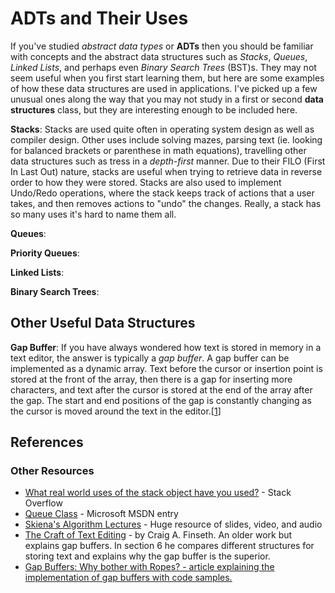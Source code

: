 # ADTs and Their Uses

If you've studied _abstract data types_ or __ADTs__ then you should be familiar with concepts and the abstract data structures such as _Stacks_, _Queues_, _Linked Lists_, and perhaps even _Binary Search Trees_ (BST)s. They may not seem useful when you first start learning them, but here are some examples of how these data structures are used in applications. I've picked up a few unusual ones along the way that you may not study in a first or second __data structures__ class, but they are interesting enough to be included here.

__Stacks__: Stacks are used quite often in operating system design as well as compiler design. Other uses include solving mazes, parsing text (ie. looking for balanced brackets or parenthese in math equations), travelling other data structures such as tress in a _depth-first_ manner. Due to their FILO (First In Last Out) nature, stacks are useful when trying to retrieve data in reverse order to how they were stored. Stacks are also used to implement Undo/Redo operations, where the stack keeps track of actions that a user takes, and then removes actions to "undo" the changes. Really, a stack has so many uses it's hard to name them all.

__Queues__:

__Priority Queues__:

__Linked Lists__:

__Binary Search Trees__:

## Other Useful Data Structures

__Gap Buffer__: If you have always wondered how text is stored in memory in a text editor, the answer is typically a _gap buffer_. A gap buffer can be implemented as a dynamic array. Text before the cursor or insertion point is stored at the front of the array, then there is a gap for inserting more characters, and text after the cursor is stored at the end of the array after the gap. The start and end positions of the gap is constantly changing as the cursor is moved around the text in the editor.[[1]]

## References

  [1]:<http://scienceblogs.com/goodmath/2009/02/18/gap-buffers-or-why-bother-with-1/> "Gap Buffers: Why bother with ropes?"

### Other Resources
* <a href="http://stackoverflow.com/questions/2058146/what-real-world-uses-of-the-stack-object-net-have-you-used">What real world uses of the stack object have you used?</a> - Stack Overflow
* <a href="https://msdn.microsoft.com/en-us/library/system.collections.queue(v=vs.110).aspx">Queue Class</a> - Microsoft MSDN entry
* <a href="http://www3.cs.stonybrook.edu/~algorith/video-lectures/">Skiena's Algorithm Lectures</a> - Huge resource of slides, video, and audio
* <a href="http://www.finseth.com/craft/">The Craft of Text Editing</a> - by Craig A. Finseth. An older work but explains gap buffers. In section 6 he compares different structures for storing text and explains why the gap buffer is the superior.
* <a href="http://scienceblogs.com/goodmath/2009/02/18/gap-buffers-or-why-bother-with-1/">Gap Buffers: Why bother with Ropes? - article explaining the implementation of gap buffers with code samples.
